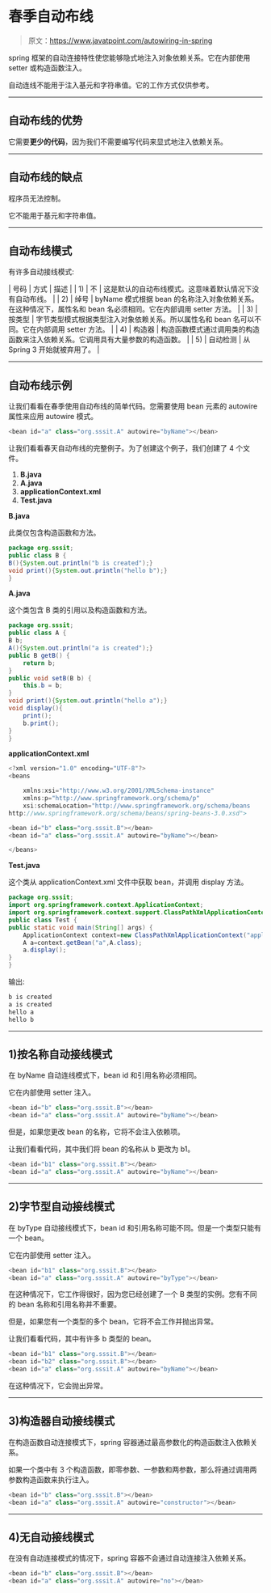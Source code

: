 # 春季自动布线

> 原文：<https://www.javatpoint.com/autowiring-in-spring>

spring 框架的自动连接特性使您能够隐式地注入对象依赖关系。它在内部使用 setter 或构造函数注入。

自动连线不能用于注入基元和字符串值。它的工作方式仅供参考。

* * *

## 自动布线的优势

它需要**更少的代码**，因为我们不需要编写代码来显式地注入依赖关系。

* * *

## 自动布线的缺点

程序员无法控制。

它不能用于基元和字符串值。

* * *

## 自动布线模式

有许多自动接线模式:

| 号码 | 方式 | 描述 |
| 1) | 不 | 这是默认的自动布线模式。这意味着默认情况下没有自动布线。 |
| 2) | 绰号 | byName 模式根据 bean 的名称注入对象依赖关系。在这种情况下，属性名和 bean 名必须相同。它在内部调用 setter 方法。 |
| 3) | 按类型 | 字节类型模式根据类型注入对象依赖关系。所以属性名和 bean 名可以不同。它在内部调用 setter 方法。 |
| 4) | 构造器 | 构造函数模式通过调用类的构造函数来注入依赖关系。它调用具有大量参数的构造函数。 |
| 5) | 自动检测 | 从 Spring 3 开始就被弃用了。 |

* * *

## 自动布线示例

让我们看看在春季使用自动布线的简单代码。您需要使用 bean 元素的 autowire 属性来应用 autowire 模式。

```java
<bean id="a" class="org.sssit.A" autowire="byName"></bean>

```

让我们看看春天自动布线的完整例子。为了创建这个例子，我们创建了 4 个文件。

1.  **B.java**
2.  **A.java**
3.  **applicationContext.xml**
4.  **Test.java**

**B.java**

此类仅包含构造函数和方法。

```java
package org.sssit;
public class B {
B(){System.out.println("b is created");}
void print(){System.out.println("hello b");}
}

```

**A.java**

这个类包含 B 类的引用以及构造函数和方法。

```java
package org.sssit;
public class A {
B b;
A(){System.out.println("a is created");}
public B getB() {
	return b;
}
public void setB(B b) {
	this.b = b;
}
void print(){System.out.println("hello a");}
void display(){
	print();
	b.print();
}
}

```

**applicationContext.xml**

```java
<?xml version="1.0" encoding="UTF-8"?>
<beans

	xmlns:xsi="http://www.w3.org/2001/XMLSchema-instance"
	xmlns:p="http://www.springframework.org/schema/p"
	xsi:schemaLocation="http://www.springframework.org/schema/beans 
http://www.springframework.org/schema/beans/spring-beans-3.0.xsd">

<bean id="b" class="org.sssit.B"></bean>
<bean id="a" class="org.sssit.A" autowire="byName"></bean>

</beans>

```

**Test.java**

这个类从 applicationContext.xml 文件中获取 bean，并调用 display 方法。

```java
package org.sssit;
import org.springframework.context.ApplicationContext;
import org.springframework.context.support.ClassPathXmlApplicationContext;
public class Test {
public static void main(String[] args) {
	ApplicationContext context=new ClassPathXmlApplicationContext("applicationContext.xml");
	A a=context.getBean("a",A.class);
	a.display();
}
}

```

输出:

```java
b is created
a is created
hello a
hello b

```

* * *

## 1)按名称自动接线模式

在 byName 自动连线模式下，bean id 和引用名称必须相同。

它在内部使用 setter 注入。

```java
<bean id="b" class="org.sssit.B"></bean>
<bean id="a" class="org.sssit.A" autowire="byName"></bean>

```

但是，如果您更改 bean 的名称，它将不会注入依赖项。

让我们看看代码，其中我们将 bean 的名称从 b 更改为 b1。

```java
<bean id="b1" class="org.sssit.B"></bean>
<bean id="a" class="org.sssit.A" autowire="byName"></bean>

```

* * *

## 2)字节型自动接线模式

在 byType 自动接线模式下，bean id 和引用名称可能不同。但是一个类型只能有一个 bean。

它在内部使用 setter 注入。

```java
<bean id="b1" class="org.sssit.B"></bean>
<bean id="a" class="org.sssit.A" autowire="byType"></bean>

```

在这种情况下，它工作得很好，因为您已经创建了一个 B 类型的实例。您有不同的 bean 名称和引用名称并不重要。

但是，如果您有一个类型的多个 bean，它将不会工作并抛出异常。

让我们看看代码，其中有许多 b 类型的 bean。

```java
<bean id="b1" class="org.sssit.B"></bean>
<bean id="b2" class="org.sssit.B"></bean>
<bean id="a" class="org.sssit.A" autowire="byName"></bean>

```

在这种情况下，它会抛出异常。

* * *

## 3)构造器自动接线模式

在构造函数自动连接模式下，spring 容器通过最高参数化的构造函数注入依赖关系。

如果一个类中有 3 个构造函数，即零参数、一参数和两参数，那么将通过调用两参数构造函数来执行注入。

```java
<bean id="b" class="org.sssit.B"></bean>
<bean id="a" class="org.sssit.A" autowire="constructor"></bean>

```

* * *

## 4)无自动接线模式

在没有自动连接模式的情况下，spring 容器不会通过自动连接注入依赖关系。

```java
<bean id="b" class="org.sssit.B"></bean>
<bean id="a" class="org.sssit.A" autowire="no"></bean>

```